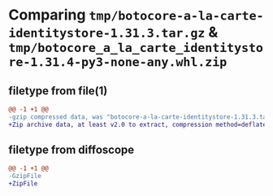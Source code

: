 # Comparing `tmp/botocore-a-la-carte-identitystore-1.31.3.tar.gz` & `tmp/botocore_a_la_carte_identitystore-1.31.4-py3-none-any.whl.zip`

## filetype from file(1)

```diff
@@ -1 +1 @@
-gzip compressed data, was "botocore-a-la-carte-identitystore-1.31.3.tar", last modified: Fri Jul 14 01:46:09 2023, max compression
+Zip archive data, at least v2.0 to extract, compression method=deflate
```

## filetype from diffoscope

```diff
@@ -1 +1 @@
-GzipFile
+ZipFile
```

